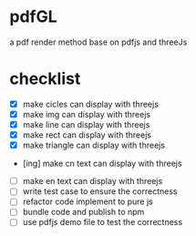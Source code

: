 # pdfGL
a pdf render method base on pdfjs and threeJs
# checklist
- [x] make cicles can display with threejs
- [x] make img can display with threejs
- [x] make line can display with threejs
- [x] make rect can display with threejs
- [x] make triangle can display with threejs
- [ing] make cn text can display with threejs
- [ ] make en text can display with threejs
- [ ] write test case to ensure the correctness
- [ ] refactor code implement to pure js
- [ ] bundle code and publish to npm
- [ ] use pdfjs demo file to test the correctness
